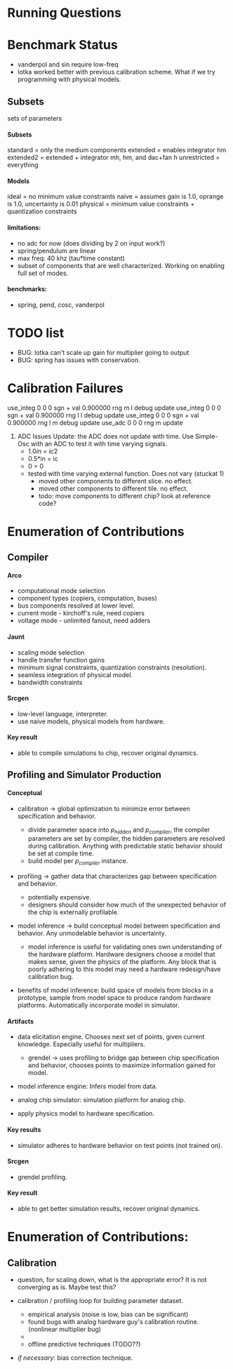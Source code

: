 # Running Questions

# Benchmark Status

- vanderpol and sin require low-freq
- lotka worked better with previous calibration scheme. What if we try programming with physical models.


## Subsets

sets of parameters

#### Subsets
standard = only the medium components
extended = enables integrator hm
extended2 = extended + integrator mh, hm, and dac+fan h
unrestricted = everything

#### Models 
ideal = no minimum value constraints
naive = assumes gain is 1.0, oprange is 1.0, uncertainty is 0.01 
physical = minimum value constraints + quantization constraints

#### limitations:
- no adc for now (does dividing by 2 on input work?)
- spring/pendulum are linear
- max freq: 40 khz (tau*time constant)
- subset of components that are well characterized. Working on enabling full set of modes.

#### benchmarks:
- spring, pend, cosc, vanderpol


# TODO list

- BUG: lotka can't scale up gain for multiplier going to output
- BUG: spring has issues with conservation.

# Calibration Failures

use_integ 0 0 0 sgn + val 0.900000 rng m l debug update
use_integ 0 0 0 sgn + val 0.900000 rng l l debug update
use_integ 0 0 0 sgn + val 0.900000 rng l m debug update
use_adc 0 0 0 rng m update



1. ADC Issues Update: the ADC does not update with time. Use Simple-Osc with an ADC to test it with time varying signals.
   - 1.0*in = ic*2
   - 0.5*in = ic
   - 0 = 0
   - tested with time varying external function. Does not vary (stuckat 1)
     - moved other components to different slice. no effect.
     - moved other components to different tile. no effect.
     - todo: move components to different chip? look at reference code?
 
# Enumeration of Contributions

## Compiler

#### Arco
- computational mode selection
- component types (copiers, computation, buses)
- bus components resolved at lower level.
- current mode - kirchoff's rule, need copiers
- voltage mode - unlimited fanout, need adders

#### Jaunt
- scaling mode selection
- handle transfer function gains
- minimum signal constraints, quantization constraints (resolution).
- seamless integration of physical model.
- bandwidth constraints

#### Srcgen
- low-level language, interpreter.
- use naive models, physical models from hardware.

#### Key result
- able to compile simulations to chip, recover original dynamics.

## Profiling and Simulator Production

#### Conceptual

- calibration -> global optimization to minimize error between specification and behavior.
   - divide parameter space into $p_{hidden}$ and $p_{compiler}$, the compiler parameters are set by compiler, the hidden parameters are resolved during calibration. Anything with predictable static behavior should be set at compile time.
   - build model per $p_{compiler}$ instance.
   
- profiling -> gather data that characterizes gap between specification and behavior.
   - potentially expensive.
   - designers should consider how much of the unexpected behavior of the chip is externally profilable. 
   
- model inference -> build conceptual model between specification and behavior. Any unmodelable behavior is uncertainty.
   - model inference is useful for validating ones own understanding of the hardware platform. Hardware designers choose a model that makes sense, given the physics of the platform. Any block that is poorly adhering to this model may need a hardware redesign/have calibration bug.

- benefits of model inference: build space of models from blocks in a prototype, sample from model space to produce random hardware platforms. Automatically incorporate model in simulator.

#### Artifacts

- data elicitation engine. Chooses next set of points, given current knowledge. Especially useful for multipliers.
     - grendel -> uses profiling to bridge gap between chip specification and behavior, chooses points to maximize information gained for model.

- model inference engine: Infers model from data.

- analog chip simulator: simulation platform for analog chip.

- apply physics model to hardware specification.

#### Key results

- simulator adheres to hardware behavior on test points (not trained on).


#### Srcgen
- grendel profiling.

#### Key result
- able to get better simulation results, recover original dynamics.

# Enumeration of Contributions:

## Calibration

 - question, for scaling down, what is the appropriate error? It is not converging as is. Maybe test this?

 - calibration / profiling loop for building parameter dataset.
   - empirical analysis (noise is low, bias can be significant)
   - found bugs with analog hardware guy's calibration routine. (nonlinear multiplier bug)
   - 
   - offline predictive techniques (TODO??)
   
 - *if necessary*: bias correction technique. 
